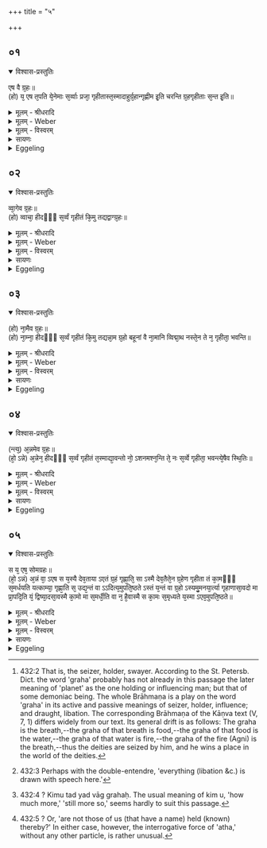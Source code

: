 +++
title = "५"

+++


## ०१


<details open><summary>विश्वास-प्रस्तुतिः</summary>

एष वै ग्र᳘हः॥  
(हो) य᳘ एष त᳘पति ये᳘नेमाः स᳘र्व्वाः प्रजा᳘ गृहीतास्त᳘स्मादाहुर्ग्र᳘हान्गृह्णीम इ᳘ति चरन्ति ग्र᳘हगृहीताः स᳘न्त इ᳘ति॥
</details>

<details><summary>मूलम् - श्रीधरादि</summary>

एष वै ग्र᳘हः॥  
(हो) य᳘ एष त᳘पति ये᳘नेमाः स᳘र्व्वाः प्रजा᳘ गृहीतास्त᳘स्मादाहुर्ग्र᳘हान्गृह्णीम इ᳘ति चरन्ति ग्र᳘हगृहीताः स᳘न्त इ᳘ति॥
</details>

<details><summary>मूलम् - Weber</summary>

एष वै ग्र᳘हः॥  
य᳘ एष त᳘पति ये᳘नेमाः स᳘र्वाः प्रजा᳘ गृहीतास्त᳘स्मादाहुर्ग्र᳘हान्गृह्णीम इ᳘ति चरन्ति ग्र᳘हगृहीताः स᳘न्त इ᳘ति॥
</details>

<details><summary>मूलम् - विस्वरम्</summary>


</details>

<details><summary>सायणः</summary>

…
</details>

<details><summary>Eggeling</summary>

1. Now the graha [^egg_1002], forsooth, is he that burns yonder, since by him all these creatures are held (swayed). Hence they say, 'We take (grab) the grahas,' 'They walk, seized by the grahas.'

[^egg_1002]: 432:2 That is, the seizer, holder, swayer. According to the St. Petersb. Dict. the word 'graha' probably has not already in this passage the later meaning of 'planet' as the one holding or influencing man; but that of some demoniac being. The whole Brāhmaṇa is a play on the word 'graha' in its active and passive meanings of seizer, holder, influence; and draught, libation. The corresponding Brāhmaṇa of the Kāṇva text (V, 7, 1) differs widely from our text. Its general drift is as follows: The graha is the breath,--the graha of that breath is food,--the graha of that food is the water,--the graha of that water is fire,--the graha of the fire (Agni) is the breath,--thus the deities are seized by him, and he wins a place in the world of the deities.
</details>


## ०२


<details open><summary>विश्वास-प्रस्तुतिः</summary>

व्वा᳘गेव ग्र᳘हः॥  
(हो) व्वाचा᳘ हीदᳫं᳭ स᳘र्व्वं गृहीतं कि᳘मु तद्यद्वाग्ग्र᳘हः॥
</details>

<details><summary>मूलम् - श्रीधरादि</summary>

व्वा᳘गेव ग्र᳘हः॥  
(हो) व्वाचा᳘ हीदᳫं᳭ स᳘र्व्वं गृहीतं कि᳘मु तद्यद्वाग्ग्र᳘हः॥
</details>

<details><summary>मूलम् - Weber</summary>

वा᳘गेव ग्र᳘हः॥  
वाचाॗ हीदᳫं स᳘र्वं गृहीतं कि᳘मु तद्यद्वाग्ग्र᳘हः॥
</details>

<details><summary>मूलम् - विस्वरम्</summary>


</details>

<details><summary>सायणः</summary>

…
</details>

<details><summary>Eggeling</summary>

2. The graha, forsooth, is Vāc (speech); for by speech everything is swayed (grab) here [^egg_1003],--what wonder, then [^egg_1004], that Vāc is the graha?

[^egg_1003]: 432:3 Perhaps with the double-entendre, 'everything (libation &c.) is drawn with speech here.'

[^egg_1004]: 432:4 ? Kimu tad yad vāg grahaḥ. The usual meaning of kim u, 'how much more,' 'still more so,' seems hardly to suit this passage.
</details>


## ०३


<details open><summary>विश्वास-प्रस्तुतिः</summary>

(हो) ना᳘मैव ग्र᳘हः॥  
(हो) ना᳘म्ना᳘ हीदᳫँ᳭ स᳘र्व्वं गृहीतं कि᳘मु तद्यन्ना᳘म ग्र᳘हो बहूनां वै ना᳘मानि व्विद्मा᳘थ नस्ते᳘न ते न᳘ गृहीता᳘ भवन्ति॥
</details>

<details><summary>मूलम् - श्रीधरादि</summary>

(हो) ना᳘मैव ग्र᳘हः॥  
(हो) ना᳘म्ना᳘ हीदᳫँ᳭ स᳘र्व्वं गृहीतं कि᳘मु तद्यन्ना᳘म ग्र᳘हो बहूनां वै ना᳘मानि व्विद्मा᳘थ नस्ते᳘न ते न᳘ गृहीता᳘ भवन्ति॥
</details>

<details><summary>मूलम् - Weber</summary>

ना᳘मैव ग्र᳘हः॥  
ना᳘म्नाॗ हीदᳫं स᳘र्वं गृहीतं कि᳘मु तद्यन्ना᳘म ग्र᳘हो बहूनां वै ना᳘मानि विद्मा᳘थ नस्ते᳘न ते न᳘ गृहीता᳘ भवन्ति॥
</details>

<details><summary>मूलम् - विस्वरम्</summary>


</details>

<details><summary>सायणः</summary>

…
</details>

<details><summary>Eggeling</summary>

3. The graha, forsooth, is the name, for everything is held (fixed) by a name here,--what wonder, then, that the name is the graha? We know the names of many, and are they not thereby held by us [^egg_1005]?

[^egg_1005]: 432:5 ? Or, 'are not those of us (that have a name) held (known) thereby?' In either case, however, the interrogative force of 'atha,' without any other particle, is rather unusual.
</details>


## ०४


<details open><summary>विश्वास-प्रस्तुतिः</summary>

(न्त्य᳘) अ᳘न्नमेव ग्र᳘हः॥  
(हो᳘ ऽन्ने) अ᳘न्नेन᳘ हीदᳫँ᳭ स᳘र्व्वं गृहीतं त᳘स्माद्या᳘वन्तो नो᳘ ऽशनमश्न᳘न्ति ते᳘ नः स᳘र्व्वे गृहीता᳘ भवन्त्ये᳘षैव स्थि᳘तिः॥
</details>

<details><summary>मूलम् - श्रीधरादि</summary>

(न्त्य᳘) अ᳘न्नमेव ग्र᳘हः॥  
(हो᳘ ऽन्ने) अ᳘न्नेन᳘ हीदᳫँ᳭ स᳘र्व्वं गृहीतं त᳘स्माद्या᳘वन्तो नो᳘ ऽशनमश्न᳘न्ति ते᳘ नः स᳘र्व्वे गृहीता᳘ भवन्त्ये᳘षैव स्थि᳘तिः॥
</details>

<details><summary>मूलम् - Weber</summary>

अ᳘न्नमेव ग्र᳘हः॥  
अ᳘न्नेनॗ हीदᳫं स᳘र्वं गृहीतं त᳘स्माद्या᳘वन्तो नो᳘ ऽशनमश्न᳘न्ति ते᳘ नः स᳘र्वे गृहीता᳘ भवन्त्येॗषैव स्थि᳘तिः॥
</details>

<details><summary>मूलम् - विस्वरम्</summary>


</details>

<details><summary>सायणः</summary>

…
</details>

<details><summary>Eggeling</summary>

4. The graha, forsooth, is food; for by food everything is kept (grah) here: hence as many as eat our food, all those are kept by us. Such is the natural order of things.
</details>


## ०५


<details open><summary>विश्वास-प्रस्तुतिः</summary>

स य᳘ एष᳘ सोमग्रहः॥  
(हो᳘ ऽन्नं) अ᳘न्नं वा᳘ ऽएष स य᳘स्यै देव᳘ताया ऽएतं ग्र᳘हं गृह्णा᳘ति᳘ सा ऽस्मै देव᳘तैते᳘न ग्र᳘हेण गृहीता तं का᳘मᳫँ᳭ स᳘मर्धयति यत्काम्या᳘ गृह्णा᳘ति स᳘ उद्य᳘न्तं वा ऽऽदित्य᳘मुपति᳘ष्ठते ऽस्तं य᳘न्तं वा ग्र᳘हो ऽस्यमु᳘मनया᳘र्त्या गृहाणासा᳘वदो मा प्रा᳘पदि᳘ति यं᳘ द्विष्या᳘दसा᳘वस्मै का᳘मो मा स᳘मर्धी᳘ति वा न᳘ है᳘वास्मै स का᳘मः स᳘मृध्यते य᳘स्मा ऽएव᳘मुपति᳘ष्ठते॥
</details>

<details><summary>मूलम् - श्रीधरादि</summary>

स य᳘ एष᳘ सोमग्रहः॥  
(हो᳘ ऽन्नं) अ᳘न्नं वा᳘ ऽएष स य᳘स्यै देव᳘ताया ऽएतं ग्र᳘हं गृह्णा᳘ति᳘ सा ऽस्मै देव᳘तैते᳘न ग्र᳘हेण गृहीता तं का᳘मᳫँ᳭ स᳘मर्धयति यत्काम्या᳘ गृह्णा᳘ति स᳘ उद्य᳘न्तं वा ऽऽदित्य᳘मुपति᳘ष्ठते ऽस्तं य᳘न्तं वा ग्र᳘हो ऽस्यमु᳘मनया᳘र्त्या गृहाणासा᳘वदो मा प्रा᳘पदि᳘ति यं᳘ द्विष्या᳘दसा᳘वस्मै का᳘मो मा स᳘मर्धी᳘ति वा न᳘ है᳘वास्मै स का᳘मः स᳘मृध्यते य᳘स्मा ऽएव᳘मुपति᳘ष्ठते॥
</details>

<details><summary>मूलम् - Weber</summary>

स य᳘ एष᳘ सोमग्रहः॥  
अ᳘न्नं वा᳘ एष स य᳘स्यै देव᳘ताया एतं ग्र᳘हम् गृह्णा᳘तिॗ सास्मै देव᳘तैते᳘न ग्र᳘हेण गृहीता तं का᳘मᳫं स᳘मर्धयति यत्काम्या᳘ गृह्णा᳘ति स᳘ उद्य᳘न्तं वादित्य᳘मुपति᳘ष्ठते ऽस्तं य᳘न्तं वा ग्र᳘हो ऽस्यमु᳘मनया᳘र्त्या गृहाणासा᳘वदो मा प्रा᳘पदि᳘ति यं᳘ द्विष्या᳘दसा᳘वस्मै का᳘मो मा स᳘मर्धी᳘ति वा न᳘ हैॗवास्मै स का᳘मः स᳘मृध्यते य᳘स्मा एव᳘मुपति᳘ष्ठते॥
</details>

<details><summary>मूलम् - विस्वरम्</summary>


</details>

<details><summary>सायणः</summary>

…
</details>

<details><summary>Eggeling</summary>

5. And as to this graha of Soma, that is food; for whatever deity one draws this graha, that deity, being seized by this graha, fulfils that wish of his for which he draws it. He approaches either the rising or the setting sun, thinking, 'Thou art the seizer, seize thou N.N. by such and such a disease! may N.N. not obtain such and such!' (naming) him whom he hates; or with, 'May such and such a wish not be fulfilled to him!' and, assuredly, that wish is not fulfilled to him for whom he thus approaches (the sun).
</details>

